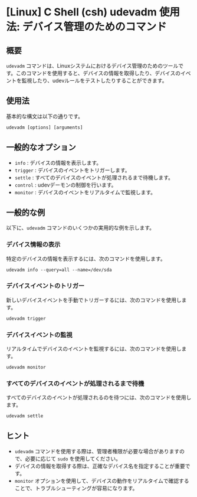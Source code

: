 # [Linux] C Shell (csh) udevadm 使用法: デバイス管理のためのコマンド

## 概要
`udevadm` コマンドは、Linuxシステムにおけるデバイス管理のためのツールです。このコマンドを使用すると、デバイスの情報を取得したり、デバイスのイベントを監視したり、udevルールをテストしたりすることができます。

## 使用法
基本的な構文は以下の通りです。

```csh
udevadm [options] [arguments]
```

## 一般的なオプション
- `info` : デバイスの情報を表示します。
- `trigger` : デバイスのイベントをトリガーします。
- `settle` : すべてのデバイスのイベントが処理されるまで待機します。
- `control` : udevデーモンの制御を行います。
- `monitor` : デバイスのイベントをリアルタイムで監視します。

## 一般的な例
以下に、`udevadm` コマンドのいくつかの実用的な例を示します。

### デバイス情報の表示
特定のデバイスの情報を表示するには、次のコマンドを使用します。

```csh
udevadm info --query=all --name=/dev/sda
```

### デバイスイベントのトリガー
新しいデバイスイベントを手動でトリガーするには、次のコマンドを使用します。

```csh
udevadm trigger
```

### デバイスイベントの監視
リアルタイムでデバイスのイベントを監視するには、次のコマンドを使用します。

```csh
udevadm monitor
```

### すべてのデバイスのイベントが処理されるまで待機
すべてのデバイスのイベントが処理されるのを待つには、次のコマンドを使用します。

```csh
udevadm settle
```

## ヒント
- `udevadm` コマンドを使用する際は、管理者権限が必要な場合がありますので、必要に応じて `sudo` を使用してください。
- デバイスの情報を取得する際は、正確なデバイス名を指定することが重要です。
- `monitor` オプションを使用して、デバイスの動作をリアルタイムで確認することで、トラブルシューティングが容易になります。